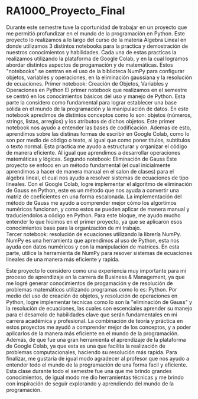 # RA1000_Proyecto_Final
Durante este semestre tuve la oportunidad de trabajar en un proyecto que me permitió profundizar en el mundo de la programación en Python. Este proyecto lo realizamos a lo largo del curso de la materia Álgebra Lineal en donde utilizamos 3 distintos notebooks para la practica y demostración de nuestros conocimientos y habilidades. Cada una de estas practicas la realizamos utilizando la plataforma de Google Colab, y en la cual logramos abordar distintos aspectos de progamación y de matemáticas. Estos "notebooks" se centran en el uso de la biblioteca NumPy para configurar objetos, variables y operaciones, en la eliminación gaussiana y la resolución de ecuaciones. 
Primer notebook: Creación de Objetos, Variables y Operaciones en Python
El primer notebook que realizamos en el semestre se centró en los conocimientos básicos del uso y manejo de Python. Esta parte la considero como fundamental para lograr establecer una base sólida en el mundo de la programación y la manipulación de datos. En este notebook apredimos de distintos conceptos como lo son: objetos (números, strings, listas, arreglos) y los atributos de dichos objetos. Este primer notebook nos ayudo a entender las bases de codificación. Ademas de esto, aprendimos sobre las distinas formas de escribir en Google Colab, como lo son por medio de código o texto, al igual que como poner titulos, subtitulos o texto normal. Esta practica me ayudo a estructurar y organizar el código de manera eficiente. Al igual que aprendimos a desarrollar operaciones matemáticas y lógicas.
Segundo notebook: Eliminación de Gauss
Este proyecto se enfoco en un método fundamental (el cual inicialmente aprendimos a hacer de manera manual en el salon de clases) para el álgebra lineal, el cual nos ayudo a resolver sistemas de ecuaciones de tipo lineales. Con el Google Colab, logre implementar el algoritmo de eliminación de Gauss en Python, este es un método que nos ayuda a convertir una matriz de coeficientes en una forma escalonada. La implementación del método de Gauss me ayudo a comprender mejor cómo los algortimos numéricos funcionan, y como estos se pueden aplicar de manera manual y traduciendolos a código en Python. Para este bloque, me ayudo mucho entender lo que hicimos en el primer proyecto, ya que se aplicaron esos conocimientos base para la organización de mi trabajo.   
Tercer notebook: resolución de ecuaciones utilizando la librería NumPy. 
NumPy es una herramienta que aprendimos al uso de Python, esta nos ayuda con datos numéricos y con la manipulación de matrices. En esta parte, utilice la herramienta de NumPy para resover sistemas de ecuaciones lineales de una manera más eficiente y rapida.  

Este proyecto lo considero como una experiencia muy importante para mi proceso de aprendizaje en la carrera de Business & Management, ya que me logré generar conocimientos de progamación y de resolución de problemas matemáticos utilizando programas como lo es: Python. Por medio del uso de creación de objetos, y resolución de operaciones en Python, logre implementar tecnicas como lo son la "eliminación de Gauss" y la resolución de ecuaciones, las cuales son escenciales aprender su manejo para el desarrolo de habilidades clave que serán fundamentales en mi carrera académica y profesional. 
La combinación de teoría y práctica en estos proyectos me ayudó a comprender mejor de los conceptos, y a poder aplicarlos de la manera más eficiente en el mundo de la programación. Además, de que fue una gran herramienta el aprendizaje de la plataforma de Google Colab, ya que esta es una que facilita la realización de problemas computacionales, haciendo su resolución más rapida. 
Para finalizar, me gustaría de igual modo agradecer al profesor que nos ayudo a entender todo el mundo de la programación de una forma facil y eficiente. Esta clase durante todo el semestre fue una que me brindo grandes conocimientos, de igual modo me dio herramientas técnicas y me brindo con inspiración de seguir explorando y aprendiendo del mundo de la programación.  
